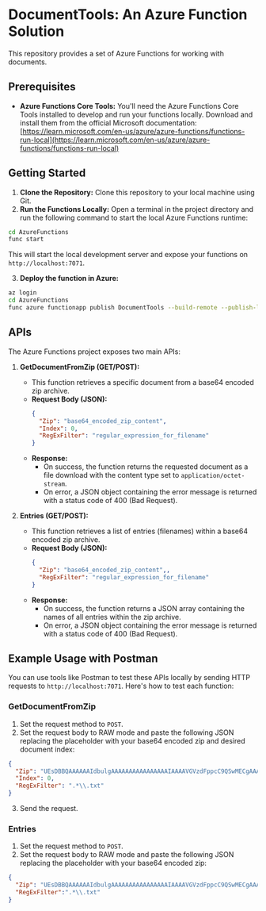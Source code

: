 # DocumentTools: An Azure Function Solution

This repository provides a set of Azure Functions for working with documents. 

## Prerequisites

- **Azure Functions Core Tools:** You'll need the Azure Functions Core Tools installed to develop and run your functions locally. Download and install them from the official Microsoft documentation: [https://learn.microsoft.com/en-us/azure/azure-functions/functions-run-local](https://learn.microsoft.com/en-us/azure/azure-functions/functions-run-local)

## Getting Started

1. **Clone the Repository:** Clone this repository to your local machine using Git.
2. **Run the Functions Locally:** Open a terminal in the project directory and run the following command to start the local Azure Functions runtime:

```bash
cd AzureFunctions
func start
```

This will start the local development server and expose your functions on `http://localhost:7071`.

3. **Deploy the function in Azure:**

```bash
az login
cd AzureFunctions
func azure functionapp publish DocumentTools --build-remote --publish-local-folder="bin/Release/net8.0/publish
```

## APIs

The Azure Functions project exposes two main APIs:

1. **GetDocumentFromZip (GET/POST):** 
    * This function retrieves a specific document from a base64 encoded zip archive.
    * **Request Body (JSON):**
        ```json
        {
          "Zip": "base64_encoded_zip_content",
          "Index": 0,
          "RegExFilter": "regular_expression_for_filename"
        }
        ```
    * **Response:**
        * On success, the function returns the requested document as a file download with the content type set to `application/octet-stream`.
        * On error, a JSON object containing the error message is returned with a status code of 400 (Bad Request).

2. **Entries (GET/POST):** 
    * This function retrieves a list of entries (filenames) within a base64 encoded zip archive.
    * **Request Body (JSON):**
        ```json
        {
          "Zip": "base64_encoded_zip_content",,
          "RegExFilter": "regular_expression_for_filename"
        }
        ```
    * **Response:**
        * On success, the function returns a JSON array containing the names of all entries within the zip archive.
        * On error, a JSON object containing the error message is returned with a status code of 400 (Bad Request).

## Example Usage with Postman

You can use tools like Postman to test these APIs locally by sending HTTP requests to `http://localhost:7071`. Here's how to test each function:

### GetDocumentFromZip

1. Set the request method to `POST`.
2. Set the request body to RAW mode and paste the following JSON replacing the placeholder with your base64 encoded zip and desired document index:

```json
{
  "Zip": "UEsDBBQAAAAAAIdbulgAAAAAAAAAAAAAAAAIAAAAVGVzdFppcC9QSwMECgAAAAAAilu6WMvQ3WkLAAAACwAAABEAAABUZXN0WmlwL1Rlc3QxLnR4dEkgYW0gdGVzdCAxUEsBAj8AFAAAAAAAh1u6WAAAAAAAAAAAAAAAAAgAJAAAAAAAAAAQAAAAAAAAAFRlc3RaaXAvCgAgAAAAAAABABgAPblVaVev2gE9uVVpV6/aAXB8tV5Xr9oBUEsBAj8ACgAAAAAAilu6WMvQ3WkLAAAACwAAABEAJAAAAAAAAAAgAAAAJgAAAFRlc3RaaXAvVGVzdDEudHh0CgAgAAAAAAABABgAlHI/bVev2gGQN0NtV6/aAanwoWZXr9oBUEsFBgAAAAACAAIAvQAAAGAAAAAAAA==",
  "Index": 0,
  "RegExFilter": ".*\\.txt"
}
```

3. Send the request.

### Entries

1. Set the request method to `POST`.
2. Set the request body to RAW mode and paste the following JSON replacing the placeholder with your base64 encoded zip:

```json
{
  "Zip": "UEsDBBQAAAAAAIdbulgAAAAAAAAAAAAAAAAIAAAAVGVzdFppcC9QSwMECgAAAAAAilu6WMvQ3WkLAAAACwAAABEAAABUZXN0WmlwL1Rlc3QxLnR4dEkgYW0gdGVzdCAxUEsBAj8AFAAAAAAAh1u6WAAAAAAAAAAAAAAAAAgAJAAAAAAAAAAQAAAAAAAAAFRlc3RaaXAvCgAgAAAAAAABABgAPblVaVev2gE9uVVpV6/aAXB8tV5Xr9oBUEsBAj8ACgAAAAAAilu6WMvQ3WkLAAAACwAAABEAJAAAAAAAAAAgAAAAJgAAAFRlc3RaaXAvVGVzdDEudHh0CgAgAAAAAAABABgAlHI/bVev2gGQN0NtV6/aAanwoWZXr9oBUEsFBgAAAAACAAIAvQAAAGAAAAAAAA==",
  "RegExFilter":".*\\.txt"
}